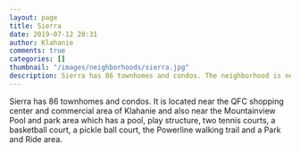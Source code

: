 ```yaml
---
layout: page
title: Sierra
date: 2019-07-12 20:31
author: Klahanie
comments: true
categories: []
thumbnail: "/images/neighborhoods/sierra.jpg"
description: Sierra has 86 townhomes and condos. The neighborhood is near Mountainview Park, which contains a pool, play structure, basketball court, pickleball court, two tennis courts, a Park and Ride, and access to the Klahanie Powerline Trail. Sierra is also close to Klahanie's shopping center and commercial area.
---
```


Sierra has 86 townhomes and condos. It is located near the QFC shopping center and commercial area of Klahanie and also near the Mountainview Pool and park area which has a pool, play structure, two tennis courts, a basketball court, a pickle ball court, the Powerline walking trail and a Park and Ride area.

<object type="image/svg+xml" data="{{site.url}}/images/neighborhoods/sierra.svg" class="img-fluid"/>

